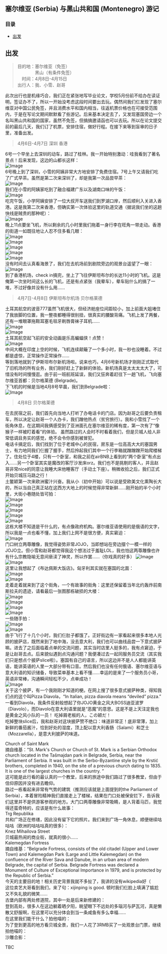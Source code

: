 ## 塞尔维亚 (Serbia) 与黑山共和国 (Montenegro) 游记
### 目录
- [出发](#para_1)


<span id="para_1"></span>
## 出发
>目的地：塞尔维亚（免签）  
&emsp;&emsp;&emsp;&emsp;黑山（有条件免签）  
&emsp;时间：4月8日-4月15日  
出行人：我、小雪、赵哥


此次出行也是机缘巧合，我们正在紧张地写毕业论文，学校5月份前不给办在读证明，签证办不了，所以一开始没考虑这段时间要出去玩。偶然间我们仨发现了塞尔维亚对中国公民免签，并且消费水平和国内相当，往返机票价格也在可接受范围内，于是在写论文期间默默看了些游记。后来基本决定去了，又发现塞国旁边一个名叫黑山共和国的国家，虽然不免签，但搞搞邀请函也可以去玩。所以在论文提交前的最后几天，我们订了机票，安排住宿，做好行程。在接下来等到盲审的日子里，准备出发。       

>4月6日-4月7日 深圳 香港

6号一个早坐上去深圳的动车，路过了桂林。我一开始特别激动：哇我看到了著名景点！后来发现，这边的山都长这样：  
![Image](https://github.com/sesebuckin/plasticgarden/blob/master/images/0406_0408/guilin.jpg)  
6号晚上到了深圳，小雪的阿姨非常大方地安排了免费住宿。7号上午又请我们吃了广式早茶。虽然是第二次来深圳了，却是我第一次品尝早茶：  
![Image](https://github.com/sesebuckin/plasticgarden/blob/master/images/0406_0408/shenzhen_02.jpg)  
我们在小雪的阿姨家吃到了融合福建广东以及湖南口味的午饭：  
![Image](https://github.com/sesebuckin/plasticgarden/blob/master/images/0406_0408/shenzhen_03.jpg)  
吃完午饭，小学阿姨安排了一位大叔开车送我们到罗湖口岸，然后顺利入关进入香港。这是我第二次来香港，但确实第一次体验这里的轨道交通（据说我们坐的这趟快线是贼贵的那种呢）：  
![Image](https://github.com/sesebuckin/plasticgarden/blob/master/images/0406_0408/hk_06.jpg)  
晚上11点要坐飞机，所以剩余的几小时里我们拖着一身行李在旺角一带走动。香港的街道一如既往地让人忍不住多看几眼：  
![Image](https://github.com/sesebuckin/plasticgarden/blob/master/images/0406_0408/hk_04.jpg)  
![Image](https://github.com/sesebuckin/plasticgarden/blob/master/images/0406_0408/hk_05.jpg)  
![Image](https://github.com/sesebuckin/plasticgarden/blob/master/images/0406_0408/hk_07.jpg)  
![Image](https://github.com/sesebuckin/plasticgarden/blob/master/images/0406_0408/hk_02.jpg)  
![Image](https://github.com/sesebuckin/plasticgarden/blob/master/images/0406_0408/hk_03.jpg)  
没有时间去认真看海景了，我们在去机场前到剧院旁边的观景台遥望了一眼：  
![Image](https://github.com/sesebuckin/plasticgarden/blob/master/images/0406_0408/hk_08.jpg)  
到了香港机场，check in搞完，坐上了飞往伊斯坦布尔的长达11小时的飞机。这是俺第一次坐时间这么长的飞机，还是有点紧张（我晕车），晕车贴什么的搞了一堆，不过好像并没有什么用......  

>4月7日-4月8日 伊斯坦布尔机场 贝尔格莱德

土耳其航空的波音777虽然飞机很大，但经济舱座位间距较小，加上前面大姐堵住了我放脚的位置，我一整夜都睡得很别扭，很真实的腰酸背痛。飞机上发了两餐，还有一堆眼罩拖鞋耳塞毛毯牙刷唇膏袜子耳机......  
![Image](https://github.com/sesebuckin/plasticgarden/blob/master/images/0406_0408/hk_bel_01.jpg)  
![Image](https://github.com/sesebuckin/plasticgarden/blob/master/images/0406_0408/hk_bel_02.jpg)  
土耳其航空起飞前的安全动画是乐高蝙蝠侠！点赞！  
![Image](https://github.com/sesebuckin/plasticgarden/blob/master/images/0406_0408/hk_bel_03.jpg)  
中间大概在印度上空的时候，飞机连续颠簸了一个多小时，我一秒也没睡着。不过都是虚惊，正常操作正常操作......  
等到落地就到了伊斯坦布尔新机场啦。说来也巧，4月6号新机场才刚刚正式取代了旧机场的所有业务，我们刚好赶上了新鲜的体验。新机场真是太太太太大了，可惜没有时间慢慢逛。由于前一班航班延误，我们又狂奔着赶往下一趟飞机，飞向塞尔维亚首都：贝尔格莱德 (Belgrade)。  
下飞机的时候是当地4月8号早晨，我们到Belgrade啦：  
![Image](https://github.com/sesebuckin/plasticgarden/blob/master/images/0406_0408/bel_01.jpg)  


>4月8日 贝尔格莱德

在去民宿之前，我们首先向当地人打听了办电话卡的门店。因为赵哥之后要负责租车，所以决定让赵哥一个人办卡，我们蹭他热点（贫穷旅行）。我和小雪找了一个街角休息，在这期间我俩感受到了亚洲面孔在塞尔维亚的稀有度，第一次有了“像猴子一样被盯着看”的体验。 虽然路过的人会时不时看着我们，但是贝城人给人非常低调且务实的感觉，绝不会令你感到被冒犯。  
电话卡搞定后，我们找到了位于老城中心的民宿，房东是一位高高大大的塞国男士，有力地同我们仨握了握手，然后拎起我们其中一个行李箱就蹭蹭蹭开始爬楼梯了。住处位于4楼，只有一个卧室，和我之前在airBNB上看到的“两个卧室”有点出入......另一个卧室其实是魔改的客厅沙发床orz。我们也不是挑剔的客人，并且赵哥非常nice的同意让我睡大床他睡客厅（手动土下座）。稍微收拾之后，我们正式开始贝城压马路之行！  
土鳖颖第一次来欧洲蜜汁兴奋。我从小（初中开始）可以说是受欧美文化熏陶长大的，所以当自己真正站在这西方大地上的时候觉得非常新鲜......刚开始的半个小时里，大街小巷随处皆可拍：  
![Image](https://github.com/sesebuckin/plasticgarden/blob/master/images/0406_0408/bel_02.jpg)  
![Image](https://github.com/sesebuckin/plasticgarden/blob/master/images/0406_0408/bel_03.jpg)  
![Image](https://github.com/sesebuckin/plasticgarden/blob/master/images/0406_0408/bel_04.jpg)  
![Image](https://github.com/sesebuckin/plasticgarden/blob/master/images/0406_0408/bel_05.jpg)  
![Image](https://github.com/sesebuckin/plasticgarden/blob/master/images/0406_0408/bel_06.jpg)  
这栋大楼不知道是干什么的，有点像政府机构。塞尔维亚语使用的是俄语的文字，所以我是一点也看不懂，加上我们上网不是很方便，真实窘迫：  
![Image](https://github.com/sesebuckin/plasticgarden/blob/master/images/0406_0408/bel_07.jpg)  
门口树立两尊雕像，我觉得姿势非常JOJO，当即想站在旁边摆个一模一样的JOJO立。但小雪和赵哥都觉得我这个想法过于羞耻LOL，我也怕这两尊雕像也许有什么宗教隐喻无意间亵渎了神灵，所以作罢......（你戏真的好多）
![Image](https://github.com/sesebuckin/plasticgarden/blob/master/images/0406_0408/bel_08.jpg)  
![Image](https://github.com/sesebuckin/plasticgarden/blob/master/images/0406_0408/bel_09.jpg)   
这里让我想起了《布达佩斯大饭店》。匈牙利其实就在塞国的北面：  
![Image](https://github.com/sesebuckin/plasticgarden/blob/master/images/0406_0408/bel_10.jpg)  
![Image](https://github.com/sesebuckin/plasticgarden/blob/master/images/0406_0408/bel_11.jpg)  
走着走着就来到了这个街角，一个有故事的街角：这里还保留着当年北约轰炸前南斯拉夫的遗迹，请看最后一张图那栋破损的大楼：  
![Image](https://github.com/sesebuckin/plasticgarden/blob/master/images/0406_0408/bel_12.jpg)  
![Image](https://github.com/sesebuckin/plasticgarden/blob/master/images/0406_0408/bel_13.jpg)  
![Image](https://github.com/sesebuckin/plasticgarden/blob/master/images/0406_0408/bel_14.jpg)  
![Image](https://github.com/sesebuckin/plasticgarden/blob/master/images/0406_0408/bel_18.jpg)  
一些随手拍：  
![Image](https://github.com/sesebuckin/plasticgarden/blob/master/images/0406_0408/bel_15.jpg)  
![Image](https://github.com/sesebuckin/plasticgarden/blob/master/images/0406_0408/bel_16.jpg)  
由于飞行了十几个小时，我们仨肚子都饿了。正好街边有一家看起来很多本地人光顾的披萨店，既然来到了地中海，没去意大利，我们也可以曲线品尝一下意式披萨嘛。进去了之后面临着点单的交流问题，其实当时店里人挺多的，我有点窘迫，于是让赵哥去点。后来貌似遇到点沟通问题？我便凑过去一起同服务员交流（其实我们只是想点个披萨slice啦）。塞国有自己的语言，所以这边并不是人人都能讲英语，能讲英语的人里一大部分带有口音。然后我们也没有任何俄语、塞尔维亚语与意大利语的知识储备，导致菜单基本上看不懂......幸运的是来了一个服务员小哥，英语非常棒，沟通瞬间轻松不少，点单成功！  
![Image](https://github.com/sesebuckin/plasticgarden/blob/master/images/0406_0408/bel_17.jpg)  
关于这个披萨，有一个我刚刚才知道的梗。在网上搜了很多意式披萨种类，得知我们点的这个叫Pizza Diavola，“In Italian, pizza diavola means “deviled” pizza.” 一看到Diavola，我条件反射般想起了你JOJO黄金之风大BOSS迪亚波罗（Diavolo），而Diavolo在意大利语里就是“恶魔”的意思。这是不是上天注定我也是黄金之风小队的一员！  吃掉屑老板的人，この颖だ！  
吃掉整块slice后，我和赵哥对这块披萨赞不绝口：味道非常正！底非常薄，加上新鲜的番茄酱汁，恰到好处的湿度，顶上配以意大利香肠（Salami）和芝士（Mozzarella），是意大利披萨的味道。

Church of Saint Mark  
摘自维基：“St. Mark's Church or Church of St. Mark is a Serbian Orthodox church located in the Tašmajdan park in Belgrade, Serbia, near the Parliament of Serbia. It was built in the Serbo-Byzantine style by the Krstić brothers, completed in 1940, on the site of a previous church dating to 1835. It is one of the largest churches in the country. ”  
这可能是此行看的最认真的一个教堂，后来的旅途中我们路过了很多教堂，但由于信仰原因并没有进去瞻仰。  
路过一栋看起来非常有气势的建筑（推测应该就是上面提到的the Parliament of Serbia），本着冒险精神我们直接走上了楼梯，结果在门口处被保安拦下，告诉我们这里并不是供游客参观的地方。大门口两尊雕像非常吸睛，是人背着马匹，我觉得还蛮奇特的，应该是有什么故事：  
Trg Republika  
共和广场正在修缮，因此没有留下它的照片。我们来到广场一角休息，顺便继续咕咕咕（欧洲的咕咕咕真的很多）：  
Knez Mihailova Street  
贝城最热闹的商业街，就真的很小......  
Kalemegdan Fortress  
摘自维基：“Belgrade Fortress, consists of the old citadel (Upper and Lower Town) and Kalemegdan Park (Large and Little Kalemegdan) on the confluence of the River Sava and Danube, in an urban area of modern Belgrade, the capital of Serbia. Belgrade Fortress was declared a Monument of Culture of Exceptional Importance in 1979, and is protected by the Republic of Serbia.”  
今天的主要目的地！相关历史背景我就不多扯了，我讲的没有wikipedia好（  
这位卖艺大哥看到我们，来了句：xijinping is good. 顿时我们仨脸上填满了尴尬又不失礼貌的微笑......  
古堡内部有两处修道院，其中一处是后来新修建的：  
登到高处，很多人在这边躺着晒夕阳，眺望眼下不远处的多瑙河与萨瓦河，真是懒散又舒服啊，在这里可以充分体会到当一条咸鱼有多么幸福......  
在这里我们能干什么？拍他喵的：  
为了登到更高的地方看贝城全景，我们一人花了3RMB买了一处观景台门票，继续拍他喵的：  
沙雕合影：


TBC
